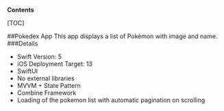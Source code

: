 
**Contents**

[TOC]

##Pokedex App
This app displays a list of Pokèmon with image and name.
###Details
- Swift Version: 5
- iOS Deployment Target: 13
- SwiftUI
- No external libraries
- MVVM + State Pattern
- Combine Framework
- Loading of the pokemon list with automatic pagination on scrolling
